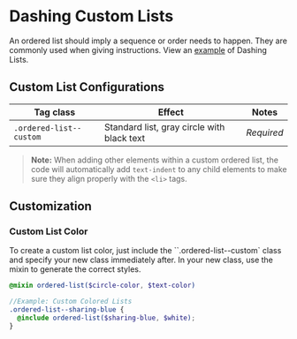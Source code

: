 # Dashing Custom Lists
An ordered list should imply a sequence or order needs to happen. They are commonly used when giving instructions. View an [example](http://dashing.samaritanministries.org/example/templates/lists/) of Dashing Lists.

## Custom List Configurations
| Tag class               | Effect               | Notes               |
|----------------------------|----------------------|---------------------|
| `.ordered-list--custom` | Standard list, gray circle with black text | *Required* |

> **Note:** When adding other elements within a custom ordered list, the code will automatically add `text-indent` to any child elements to make sure they align properly with the `<li>` tags.

## Customization

### Custom List Color
To create a custom list color, just include the ``.ordered-list--custom` class and specify your new class immediately after. In your new class, use the mixin to generate the correct styles.
```scss
@mixin ordered-list($circle-color, $text-color)
```

```scss
//Example: Custom Colored Lists
.ordered-list--sharing-blue {
  @include ordered-list($sharing-blue, $white);
}
```

